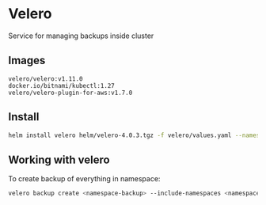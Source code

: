 # Velero

Service for managing backups inside cluster

## Images

```
velero/velero:v1.11.0
docker.io/bitnami/kubectl:1.27
velero/velero-plugin-for-aws:v1.7.0
```

## Install

```sh
helm install velero helm/velero-4.0.3.tgz -f velero/values.yaml --namespace=velero --create-namespace --set-file credentials.secretContents.cloud=velero/minio-credentials
```

## Working with velero

To create backup of everything in namespace:
```sh
velero backup create <namespace-backup> --include-namespaces <namespace>
```


